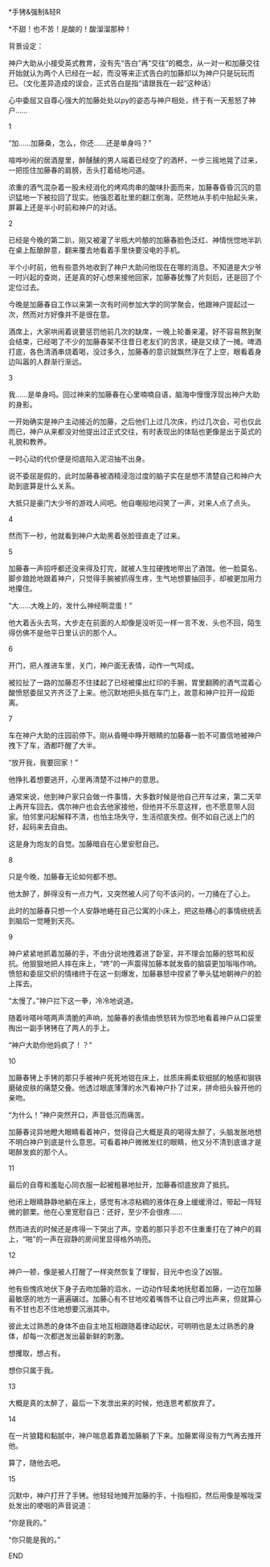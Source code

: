 *手铐&强制&轻R

*不甜！也不苦！是酸的！酸溜溜那种！



背景设定：

神户大助从小接受英式教育，没有先“告白”再“交往”的概念，从一对一和加藤交往开始就认为两个人已经在一起，而没等来正式告白的加藤却以为神户只是玩玩而已。（文化差异造成的误会，正式告白是指“请跟我在一起”这种话）

心中委屈又自尊心强大的加藤处处以py的姿态与神户相处，终于有一天惹怒了神户……

 

 

 

 

 

1

“加……加藤桑，怎么，你还……还是单身吗？”

 

喧哗吵闹的居酒屋里，醉醺醺的男人端着已经空了的酒杯，一步三摇地晃了过来，一把揽住加藤春的肩膀，舌头打着结地问道。

 

浓重的酒气混杂着一股未经消化的烤鸡肉串的酸味扑面而来，加藤春昏昏沉沉的意识猛地一下被拉回了现实。他强忍着肚里的翻江倒海，茫然地从手机中抬起头来，屏幕上还是半小时前和神户的对话。

 

 

2

已经是今晚的第二趴，刚又被灌了半瓶大吟酿的加藤春脸色泛红、神情恍惚地半趴在桌上酝酿醉意，翻来覆去地看着手里快要没电的手机。

 

半个小时前，他有些意外地收到了神户大助问他现在在哪的消息。不知道是大少爷一时兴起的查岗，还是真的好心想来接他回家，加藤春犹豫了片刻后，还是回了个定位过去。

 

今晚是加藤春自工作以来第一次有时间参加大学的同学聚会，他跟神户提起过一次，然而对方好像并不是很在意。

 

酒席上，大家哄闹着说要惩罚他前几次的缺席，一晚上轮番来灌。好不容易熬到聚会结束，已经喝了不少的加藤春架不住昔日老友们的苦求，硬是又续了一摊。啤酒打底，各色清酒串烧着喝，没过多久，加藤春的意识就飘然浮在了上空，眼看着身边叫嚣的人群渐行渐远。

 

 

3

我……是单身吗。回过神来的加藤春在心里喃喃自语，脑海中慢慢浮现出神户大助的身影。

 

一开始确实是神户主动接近的加藤，之后他们上过几次床，约过几次会，可也仅此而已，神户从来都没对他提出过正式交往，有时表现出的体贴也更像是出于英式的礼貌和教养。

 

一时心动的代价便是彻底陷入泥沼抽不出身。

 

说不委屈是假的，此时加藤春被酒精浸泡过度的脑子实在是想不清楚自己和神户大助到底算是什么关系。

 

大抵只是豪门大少爷的游戏人间吧。他自嘲般地闷笑了一声，对来人点了点头。

 

 

4

然而下一秒，他就看到神户大助黑着张脸径直走了过来。

 

 

5

加藤春一声招呼都还没来得及打完，就被人生拉硬拽地带出了酒馆。他一脸莫名、脚步踉跄地跟着神户，只觉得手腕被抓得生疼，生气地想要抽回手，却被更加用力地攥住。

 

 “大……大晚上的，发什么神经啊混蛋！”

 

他大着舌头去骂，大步走在前面的人却像是没听见一样一言不发、头也不回，陌生得仿佛不是他平日里认识的那个人。

 

 

6

开门，把人推进车里，关门，神户面无表情，动作一气呵成。

 

被拉扯了一路的加藤忍不住揉起了已经被攥出红印的手腕，胃里翻腾的酒气混着心酸愤怒委屈又齐齐泛了上来。他沉默地把头抵在车门上，故意和神户拉开一段距离。

 

 

7

车在神户大助的庄园前停下。刚从昏睡中睁开眼睛的加藤春一脸不可置信地被神户拽下了车，酒都吓醒了大半。

 

“放开我，我要回家！”

 

他挣扎着想要逃开，心里再清楚不过神户的意思。

 

通常来说，他到神户家只会做一件事情，大多数时候是他自己开车过来，第二天早上再开车回去。偶尔神户也会去他家接他，但他并不乐意这样，也不愿意带人回家。怕邻里问起解释不清，也怕主场失守，生活彻底失控。倒不如自己送上门的好，起码来去自由。

 这是身为炮友的自觉。加藤暗自在心里安慰自己。

 

8

只是今晚，加藤春无论如何都不想。

 

他太醉了，醉得没有一点力气，又突然被人问了句不该问的，一刀捅在了心上。

 

此时的加藤春只想一个人安静地蜷在自己公寓的小床上，把这些糟心的事情统统丢到脑后一觉睡到天亮。

 

 

9

神户紧紧地抓着加藤的手，不由分说地拽着进了卧室，并不理会加藤的怒骂和反抗。他狠狠地把人摔在床上，“咚”的一声震得加藤本就发昏的脑袋更加嗡嗡作响。愤怒和委屈交织的情绪终于在这一刻爆发，加藤暴怒中捏紧了拳头猛地朝神户的脸上挥去。

 

“太慢了。”神户拦下这一拳，冷冷地说道。

 

随着咔嗒咔嗒两声清脆的声响，加藤春的表情由愤怒转为惊恐地看着神户从口袋里掏出一副手铐铐在了两人的手上。

 

“神户大助你他妈疯了！？”

 

 

10

加藤春铐上手铐的那只手被神户死死地钳在床上，丝质床褥柔软细腻的触感和钢铁磨破皮肤的痛楚交叠。他透过眼底薄薄的水汽看神户扑了过来，拼命扭头躲开他的亲吻。

 

“为什么！”神户突然开口，声音低沉而痛苦。

 

加藤春诧异地瞪大眼睛看着神户，觉得自己大概是真的喝得太醉了，头脑发胀地想不明白神户到底是什么意思。可看着神户微微发红的眼睛，他又分不清到底谁才是喝醉发疯的那个人。

 

 

11

最后的自尊和羞耻心同衣服一起被粗暴地扯开，加藤春彻底放弃了抵抗。

 

他闭上眼睛静静地躺在床上，感觉有冰凉粘稠的液体在身上缓缓滑过，带起一阵轻微的颤栗。他在心里宽慰自己：还好，至少不会很疼……

 

然而进去的时候还是疼得一下哭出了声。空着的那只手忍不住重重打在了神户的肩上，“啪”的一声在寂静的房间里显得格外响亮。

 

 

12

神户一顿，像是被人打醒了一样突然恢复了理智，目光中也没了凶狠。

 

他有些愧疚地伏下身子去吻加藤的泪水，一边动作轻柔地抚慰着加藤，一边在加藤最敏感的地方一遍遍碾过。加藤心有不甘地咬着嘴唇不让自己哼出声来，但就算心有不甘也忍不住地想要沉溺其中。

 

彼此太过熟悉的身体不由自主地互相跟随着律动起伏，可明明也是太过熟悉的身体，却每一次都迸发出最新鲜的刺激。

 

想攫取，想占有。

 

想你只属于我。

 

 

13

大概是真的太醉了，最后一下发泄出来的时候，他连思考都放弃了。

 

 

14

在一片狼籍和黏腻中，神户喘息着靠着加藤躺了下来。加藤累得没有力气再去推开他。

 

算了，随他去吧。

 

 

15

沉默中，神户打开了手铐。他轻轻地摊开加藤的手，十指相扣，然后用像是喉咙深处发出的哽咽的声音说道：

 

“你是我的。”

 

“你只能是我的。”

 

 

END
